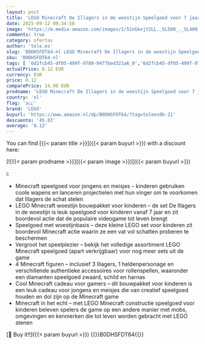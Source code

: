 ```yaml
---
layout: post
title: 'LEGO Minecraft De Illagers in de woestijn Speelgoed voor 7 jaar met Minifiguren incl. een Plunderaar Verwoester en Cactusridder - Cadeau voor Gamers  Jongens en Meisjes - 21267'
date: 2025-09-12 09:34:58
image: 'https://m.media-amazon.com/images/I/51nGkojY2LL._SL500_._SL400_.jpg'
comments: true
category: ofertas
author: 'tole.es'
slug: 'B0DHSFDT64-nl LEGO Minecraft De Illagers in de woestijn Speelgoed voor 7...'
sku: 'B0DHSFDT64-nl'
tags: [ '6d2fcb45-df05-499f-9780-9477bed321a6_0','6d2fcb45-df05-499f-9780-9477bed321a6_501','Arborist Merchandising Root','Bouw- & constructiespeelgoed','Creatieve spellen','Educatief speelgoed','Self Service','Special Features Stores','Speelgoed & spellen','Speelgoedbouwsets','lego','🇳🇱', ]
actualPrice: 8.12 EUR
currency: EUR
price: 8.12
comparePrice: 14.99 EUR
prodname: 'LEGO Minecraft De Illagers in de woestijn Speelgoed voor 7 jaar met Minifiguren incl. een Plunderaar Verwoester en Cactusridder - Cadeau voor Gamers  Jongens en Meisjes - 21267'
country: 'nl'
flag: '🇳🇱'
brand: 'LEGO'
buyurl: 'https://www.amazon.nl/dp/B0DHSFDT64/?tag=tolees0b-21'
descuento: '45.83'
average: '8.12'
---
```


You can find [{{< param title >}}]({{< param buyurl >}}) with a discount here:

[![{{< param prodname >}}]({{< param image >}})]({{< param buyurl >}})

ℹ️:

- Minecraft speelgoed voor jongens en meisjes – kinderen gebruiken coole wapens en lanceren projectielen met hun vinger om te voorkomen dat Illagers de schat stelen
- LEGO Minecraft woestijn bouwpakket voor kinderen – de set De Illagers in de woestijn is leuk speelgoed voor kinderen vanaf 7 jaar en zit boordevol actie dat de populaire videogame tot leven brengt
- Speelgoed met woestijnbasis – deze kleine LEGO set voor kinderen zit boordevol Minecraft actie waarin ze een vat vol schatten proberen te beschermen
- Vergroot het speelplezier – bekijk het volledige assortiment LEGO Minecraft speelgoed (apart verkrijgbaar) voor nog meer sets uit de game
- 4 Minecraft figuren – inclusief 3 Illagers, 1 heldenpersonage en verschillende authentieke accessoires voor rollenspellen, waaronder een diamanten speelgoed zwaard, schild en harnas
- Cool Minecraft cadeau voor gamers – dit bouwpakket voor kinderen is een leuk cadeau voor jongens en meisjes die van creatief speelgoed houden en dol zijn op de Minecraft game
- Minecraft in het echt – met LEGO Minecraft constructie speelgoed voor kinderen beleven spelers de game op een andere manier met mobs, omgevingen en kenmerken die tot leven worden gebracht met LEGO stenen

[🛒 Buy it!!]({{< param buyurl >}})
{{<world>}}B0DHSFDT64{{</world>}}
